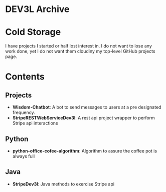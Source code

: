 # DEV3L Archive

# Cold Storage

I have projects I started or half lost interest in. I do not want to lose any work done, yet I do not want them cloudiny my top-level GitHub projects page.

# Contents

## Projects
* __Wisdom-Chatbot__: A bot to send messages to users at a pre designated frequency.
* __StripeRESTWebServiceDev3l__: A rest api project wrapper to perform Stripe api interactions

## Python
* __python-office-cofee-algorithm__: Algorithm to assure the coffee pot is always full

## Java
* __StripeDev3l__: Java methods to exercise Stripe api

